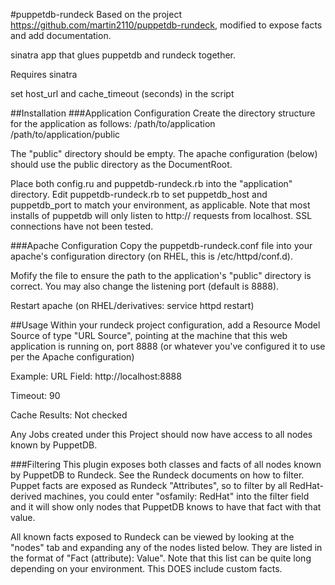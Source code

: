 #puppetdb-rundeck
Based on the project https://github.com/martin2110/puppetdb-rundeck, modified to expose facts and add documentation.

sinatra app that glues puppetdb and rundeck together. 

Requires sinatra 

set host_url and cache_timeout (seconds) in the script

##Installation
###Application Configuration
Create the directory structure for the application as follows:
/path/to/application
/path/to/application/public

The "public" directory should be empty.  The apache configuration (below) should use the public directory as the DocumentRoot.

Place both config.ru and puppetdb-rundeck.rb into the "application" directory. Edit puppetdb-rundeck.rb to set puppetdb_host and puppetdb_port to match your environment, as applicable.  Note that most installs of puppetdb will only listen to http:// requests from localhost.  SSL connections have not been tested.

###Apache Configuration
Copy the puppetdb-rundeck.conf file into your apache's configuration directory (on RHEL, this is /etc/httpd/conf.d).

Mofify the file to ensure the path to the application's "public" directory is correct.  You may also change the listening port (default is 8888).

Restart apache (on RHEL/derivatives: service httpd restart)

##Usage
Within your rundeck project configuration, add a Resource Model Source of type "URL Source", pointing at the machine that this web application is running on, port 8888 (or whatever you've configured it to use per the Apache configuration)

Example:
URL Field: http://localhost:8888

Timeout: 90

Cache Results: Not checked

Any Jobs created under this Project should now have access to all nodes known by PuppetDB.

###Filtering
This plugin exposes both classes and facts of all nodes known by PuppetDB to Rundeck.  See the Rundeck documents on how to filter.  Puppet facts are exposed as Rundeck "Attributes", so to filter by all RedHat-derived machines, you could enter "osfamily: RedHat" into the filter field and it will show only nodes that PuppetDB knows to have that fact with that value.

All known facts exposed to Rundeck can be viewed by looking at the "nodes" tab and expanding any of the nodes listed below.  They are listed in the format of "Fact (attribute): Value".  Note that this list can be quite long depending on your environment.  This DOES include custom facts.

